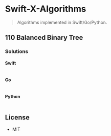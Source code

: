 # Swift-X-Algorithms

> Algorithms implemented in Swift/Go/Python.

## 110 Balanced Binary Tree

### Solutions

#### Swift

```Swift
```

#### Go

```go
```

#### Python

```python
```

## License

- MIT
